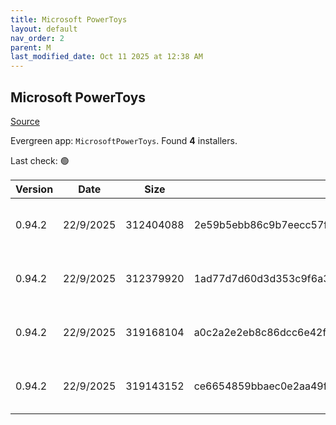 ```yaml
---
title: Microsoft PowerToys
layout: default
nav_order: 2
parent: M
last_modified_date: Oct 11 2025 at 12:38 AM
---
```


## Microsoft PowerToys

[Source](https://github.com/microsoft/PowerToys/)

Evergreen app: `MicrosoftPowerToys`. Found **4** installers.

Last check: 🟢

| Version | Date      | Size      | Sha256                                                           | Architecture | InstallerType | Type | URI                                                                                                                                                                                                          |
| ------- | --------- | --------- | ---------------------------------------------------------------- | ------------ | ------------- | ---- | ------------------------------------------------------------------------------------------------------------------------------------------------------------------------------------------------------------ |
| 0.94.2  | 22/9/2025 | 312404088 | 2e59b5ebb86c9b7eecc57f902f709a67103aa7aa72396fededc40bb6aa67af20 | ARM64        | Default       | exe  | [https://github.com/microsoft/PowerToys/releases/download/v0.94.2/PowerToysSetup-0.94.2-arm64.exe](https://github.com/microsoft/PowerToys/releases/download/v0.94.2/PowerToysSetup-0.94.2-arm64.exe)         |
| 0.94.2  | 22/9/2025 | 312379920 | 1ad77d7d60d3d353c9f6a391759b4596f43f4f21549625bb8b22ef21cf7e1b55 | ARM64        | User          | exe  | [https://github.com/microsoft/PowerToys/releases/download/v0.94.2/PowerToysUserSetup-0.94.2-arm64.exe](https://github.com/microsoft/PowerToys/releases/download/v0.94.2/PowerToysUserSetup-0.94.2-arm64.exe) |
| 0.94.2  | 22/9/2025 | 319168104 | a0c2a2e2eb8c86dcc6e42fe652490f41b61d9c4875f170a63eeca353e7cebb8b | x64          | Default       | exe  | [https://github.com/microsoft/PowerToys/releases/download/v0.94.2/PowerToysSetup-0.94.2-x64.exe](https://github.com/microsoft/PowerToys/releases/download/v0.94.2/PowerToysSetup-0.94.2-x64.exe)             |
| 0.94.2  | 22/9/2025 | 319143152 | ce6654859bbaec0e2aa49ff2e4f5c1353c4204c85a2cfb15e1e5cec51bf3b003 | x64          | User          | exe  | [https://github.com/microsoft/PowerToys/releases/download/v0.94.2/PowerToysUserSetup-0.94.2-x64.exe](https://github.com/microsoft/PowerToys/releases/download/v0.94.2/PowerToysUserSetup-0.94.2-x64.exe)     |
